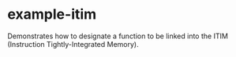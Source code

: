 # example-itim
Demonstrates how to designate a function to be linked into the ITIM
(Instruction Tightly-Integrated Memory).
